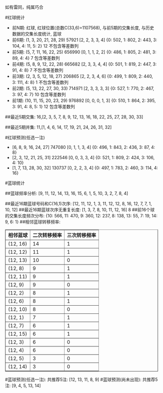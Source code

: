 <!-- 
.. title: 双色球2015126期(2015-10-27)数据分析报告
.. slug: slott-2015126-2015-10-27-report
.. date: 2015-10-28 08:00:00 UTC+08:00
.. tags: Lottery
.. link: 
.. description: 
.. type: text
-->

如有雷同，纯属巧合

<!-- TEASER_END-->

#红球统计

- 前N期: 红球, 红球位置(总数C(33,6)=1107568), 与前5期的交集长度, 与历史数据的交集长度统计, 蓝球
- 前6期: (1, 3, 20, 21, 28, 29) 57921 [2, 2, 3, 3, 4] {0: 502, 1: 802, 2: 443, 3: 104, 4: 11, 5: 2} 12 不包含等差数列
- 前5期: (5, 7, 11, 16, 22, 25) 656990 [0, 1, 1, 2, 2] {0: 486, 1: 805, 2: 481, 3: 89, 4: 4} 7 包含等差数列
- 前4期: (5, 8, 9, 12, 22, 28) 665682 [2, 3, 3, 4, 4] {0: 501, 1: 819, 2: 447, 3: 91, 4: 8} 7 不包含等差数列
- 前3期: (2, 3, 5, 12, 18, 27) 206865 [2, 2, 3, 4, 6] {0: 499, 1: 809, 2: 440, 3: 111, 4: 8} 1 不包含等差数列
- 前2期: (5, 13, 22, 27, 30, 33) 714971 [2, 3, 3, 3, 3] {0: 527, 1: 770, 2: 467, 3: 97, 4: 7} 10 包含等差数列
- 前1期: (10, 11, 15, 20, 23, 29) 976892 [0, 0, 0, 1, 3] {0: 510, 1: 864, 2: 395, 3: 91, 4: 8, 5: 1} 12 包含等差数列

##最近5期交集:
16,[2, 3, 5, 7, 8, 9, 12, 13, 16, 18, 22, 25, 27, 28, 30, 33]

##最近5期并集:
11,[1, 4, 6, 14, 17, 19, 21, 24, 26, 31, 32]

#红球预测(任选一注)

- [6, 8, 9, 16, 24, 27] 747080 [0, 1, 1, 3, 4] {0: 496, 1: 843, 2: 436, 3: 87, 4: 8}
- [2, 3, 12, 21, 25, 31] 222546 [0, 0, 3, 3, 4] {0: 521, 1: 809, 2: 424, 3: 106, 4: 10}
- [1, 7, 13, 28, 30, 32] 130737 [0, 2, 2, 3, 4] {0: 497, 1: 783, 2: 460, 3: 114, 4: 16}

#蓝球统计

##蓝球频率分析:
[9, 11, 12, 14, 13, 16, 15, 6, 1, 5, 10, 3, 2, 7, 8, 4]

##最近16期蓝球号码和C(16,1)次序:
 [12, 11, 12, 1, 3, 11, 12, 12, 8, 16, 12, 7, 7, 1, 10, 12]
##最近16期蓝球次序无重复长度:
 [1, 3, 7, 8, 10, 11, 12, 16] 8
##前16个球的交集长度频次分布:
{10: 566, 11: 470, 9: 360, 12: 237, 8: 138, 13: 55, 7: 19, 14: 9, 6: 1}
##相邻蓝球转移频率:
 <table border="1" class="table table-striped dataframe">
  <thead>
    <tr style="text-align: right;">
      <th>相邻蓝球</th>
      <th>二次转移频率</th>
      <th>三次转移频率</th>
    </tr>
  </thead>
  <tbody>
    <tr>
      <td>(12, 16)</td>
      <td>14</td>
      <td>1</td>
    </tr>
    <tr>
      <td>(12, 12)</td>
      <td>11</td>
      <td>1</td>
    </tr>
    <tr>
      <td>(12, 13)</td>
      <td>10</td>
      <td>0</td>
    </tr>
    <tr>
      <td>(12, 8)</td>
      <td>9</td>
      <td>1</td>
    </tr>
    <tr>
      <td>(12, 11)</td>
      <td>9</td>
      <td>1</td>
    </tr>
    <tr>
      <td>(12, 9)</td>
      <td>9</td>
      <td>0</td>
    </tr>
    <tr>
      <td>(12, 2)</td>
      <td>8</td>
      <td>1</td>
    </tr>
    <tr>
      <td>(12, 6)</td>
      <td>8</td>
      <td>1</td>
    </tr>
    <tr>
      <td>(12, 10)</td>
      <td>8</td>
      <td>0</td>
    </tr>
    <tr>
      <td>(12, 1)</td>
      <td>7</td>
      <td>1</td>
    </tr>
    <tr>
      <td>(12, 7)</td>
      <td>6</td>
      <td>1</td>
    </tr>
    <tr>
      <td>(12, 15)</td>
      <td>6</td>
      <td>1</td>
    </tr>
    <tr>
      <td>(12, 3)</td>
      <td>6</td>
      <td>0</td>
    </tr>
    <tr>
      <td>(12, 4)</td>
      <td>6</td>
      <td>0</td>
    </tr>
    <tr>
      <td>(12, 5)</td>
      <td>3</td>
      <td>0</td>
    </tr>
    <tr>
      <td>(12, 14)</td>
      <td>3</td>
      <td>0</td>
    </tr>
  </tbody>
</table>
#蓝球预测(任选一注):
共推荐5注: [12, 13, 11, 8, 9]
#蓝球预测(尚未出现):
共推荐5注: [9, 4, 5, 13, 14]

